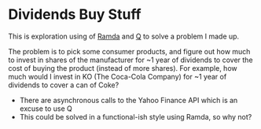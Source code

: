 Dividends Buy Stuff
===================

This is exploration using of [Ramda](http://ramda.github.io/ramdocs/docs/) and [Q](https://github.com/kriskowal/q) to solve a problem I made up.

The problem is to pick some consumer products, and figure out how much to invest in shares of the manufacturer for ~1 year of dividends to cover the cost of buying the product (instead of more shares). For example, how much would I invest in KO (The Coca-Cola Company) for ~1 year of dividends to cover a can of Coke?

* There are asynchronous calls to the Yahoo Finance API which is an excuse to use Q
* This could be solved in a functional-ish style using Ramda, so why not?
